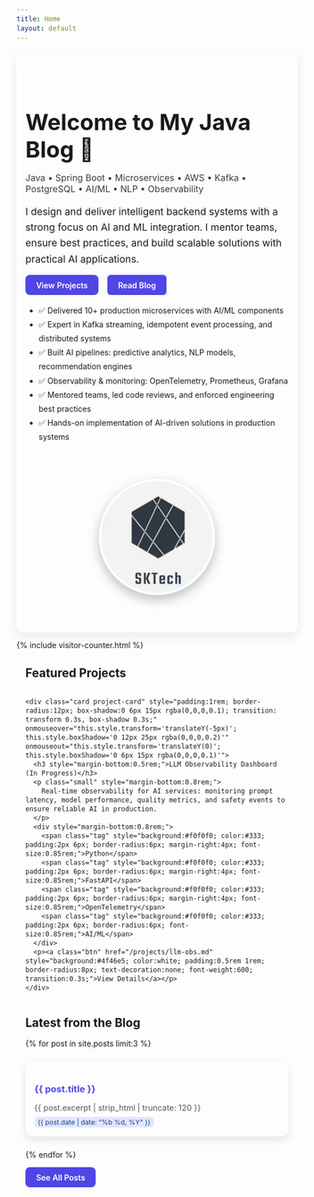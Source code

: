 ```yaml
---
title: Home
layout: default
---
```


<!-- HERO SECTION -->
<section class="hero" style="display:flex; flex-wrap:wrap; align-items:center; gap:2rem; padding:3rem 1rem; border-radius:12px; box-shadow: 0 8px 20px rgba(0,0,0,0.08);">
  <div style="flex:1; min-width:250px;">
   <h1 style="font-size:2.5rem; font-weight:700; margin-bottom:1rem;">Welcome to My Java Blog 👋</h1>
    <p class="small" style="font-size:1rem; opacity:0.85; margin-bottom:1rem;">
      Java • Spring Boot • Microservices • AWS • Kafka • PostgreSQL • AI/ML • NLP • Observability
    </p>
    <p style="font-size:1.1rem; line-height:1.6; margin-bottom:1.5rem;">
      I design and deliver intelligent backend systems with a strong focus on AI and ML integration. I mentor teams, ensure best practices, and build scalable solutions with practical AI applications.
    </p>
    <p>
      <a class="btn" href="/projects" style="background:#4f46e5; color:white; padding:0.6rem 1.2rem; border-radius:8px; font-weight:600; text-decoration:none; margin-right:10px; transition:0.3s;">View Projects</a>
      <a class="btn ghost" href="/blog" style="background:#4f46e5; border:2px solid white; color:white; padding:0.6rem 1.2rem; border-radius:8px; font-weight:600; text-decoration:none; transition:0.3s;">Read Blog</a>
    </p>
    <ul class="list-unstyled" style="margin-top:1.5rem; line-height:1.8;">
      <li>✅ Delivered 10+ production microservices with AI/ML components</li>
      <li>✅ Expert in Kafka streaming, idempotent event processing, and distributed systems</li>
      <li>✅ Built AI pipelines: predictive analytics, NLP models, recommendation engines</li>
      <li>✅ Observability & monitoring: OpenTelemetry, Prometheus, Grafana</li>
      <li>✅ Mentored teams, led code reviews, and enforced engineering best practices</li>
      <li>✅ Hands-on implementation of AI-driven solutions in production systems</li>
    </ul>
  </div>

  <div style="flex:1; min-width:250px; text-align:center;margin:1rem;">
    <img class="avatar" src="/assets/images/avatar-placeholder.png" alt="Developer avatar" style="border-radius:50%; max-width:200px; border:4px solid white; box-shadow:0 8px 20px rgba(0,0,0,0.25); transition: transform 0.3s;" onmouseover="this.style.transform='scale(1.05)'" onmouseout="this.style.transform='scale(1)'">
  </div>
</section>

<!-- VISITOR COUNTER -->
{% include visitor-counter.html %}

<!-- FEATURED PROJECTS -->
<div class="card" style="margin:1rem;">
  <h2 style="margin-bottom:1rem;">Featured Projects</h2>
  <div class="grid cards" style="display:grid; grid-template-columns:repeat(auto-fit, minmax(300px, 1fr)); gap:1.5rem;">

    <div class="card project-card" style="padding:1rem; border-radius:12px; box-shadow:0 6px 15px rgba(0,0,0,0.1); transition: transform 0.3s, box-shadow 0.3s;" onmouseover="this.style.transform='translateY(-5px)'; this.style.boxShadow='0 12px 25px rgba(0,0,0,0.2)'" onmouseout="this.style.transform='translateY(0)'; this.style.boxShadow='0 6px 15px rgba(0,0,0,0.1)'">
      <h3 style="margin-bottom:0.5rem;">LLM Observability Dashboard (In Progress)</h3>
      <p class="small" style="margin-bottom:0.8rem;">
        Real-time observability for AI services: monitoring prompt latency, model performance, quality metrics, and safety events to ensure reliable AI in production.
      </p>
      <div style="margin-bottom:0.8rem;">
        <span class="tag" style="background:#f0f0f0; color:#333; padding:2px 6px; border-radius:6px; margin-right:4px; font-size:0.85rem;">Python</span>
        <span class="tag" style="background:#f0f0f0; color:#333; padding:2px 6px; border-radius:6px; margin-right:4px; font-size:0.85rem;">FastAPI</span>
        <span class="tag" style="background:#f0f0f0; color:#333; padding:2px 6px; border-radius:6px; margin-right:4px; font-size:0.85rem;">OpenTelemetry</span>
        <span class="tag" style="background:#f0f0f0; color:#333; padding:2px 6px; border-radius:6px; font-size:0.85rem;">AI/ML</span>
      </div>
      <p><a class="btn" href="/projects/llm-obs.md" style="background:#4f46e5; color:white; padding:0.5rem 1rem; border-radius:8px; text-decoration:none; font-weight:600; transition:0.3s;">View Details</a></p>
    </div>

  </div>
</div>

<!-- LATEST BLOG POSTS -->
<div class="card" style="margin:1rem;">
  <h2 style="margin-bottom:1rem;">Latest from the Blog</h2>
  <div class="grid cards" style="display:grid; grid-template-columns:repeat(auto-fit, minmax(280px, 1fr)); gap:1.5rem;">
    {% for post in site.posts limit:3 %}
    <div class="post-card" style="padding:1rem; border-radius:12px; box-shadow:0 6px 15px rgba(0,0,0,0.1);; transition: transform 0.3s, box-shadow 0.3s;"
         onmouseover="this.style.transform='translateY(-5px)'; this.style.boxShadow='0 12px 25px rgba(0,0,0,0.2)';"
         onmouseout="this.style.transform='translateY(0)'; this.style.boxShadow='0 6px 15px rgba(0,0,0,0.1)';">
      <h3 style="margin-bottom:0.5rem;"><a href="{{ post.url }}" style="color:#4f46e5; text-decoration:none; transition: color 0.3s;" onmouseover="this.style.color='#6d28d9'" onmouseout="this.style.color='#4f46e5'">{{ post.title }}</a></h3>
      <p class="small" style="color:#555; font-size:0.9rem; margin-bottom:0.5rem;">
        {{ post.excerpt | strip_html | truncate: 120 }}
      </p>
      <div style="display:flex; justify-content:space-between; align-items:center; flex-wrap:wrap;">
        <span class="badge" style="background:#e0e7ff; color:#1e3a8a; font-size:0.75rem; padding:2px 6px; border-radius:6px;">{{ post.date | date: "%b %d, %Y" }}</span>
        </div>
    </div>
    {% endfor %}
  </div>
  <p style="margin-top:1.5rem;"><a class="btn" href="/blog" style="background:#4f46e5; color:white; padding:0.6rem 1.2rem; border-radius:8px; font-weight:600; text-decoration:none; transition:0.3s;">See All Posts</a></p>
</div>
